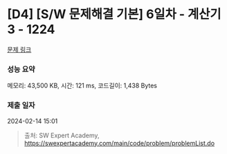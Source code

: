 # [D4] [S/W 문제해결 기본] 6일차 - 계산기3 - 1224 

[문제 링크](https://swexpertacademy.com/main/code/problem/problemDetail.do?contestProbId=AV14tDX6AFgCFAYD) 

### 성능 요약

메모리: 43,500 KB, 시간: 121 ms, 코드길이: 1,438 Bytes

### 제출 일자

2024-02-14 15:01



> 출처: SW Expert Academy, https://swexpertacademy.com/main/code/problem/problemList.do